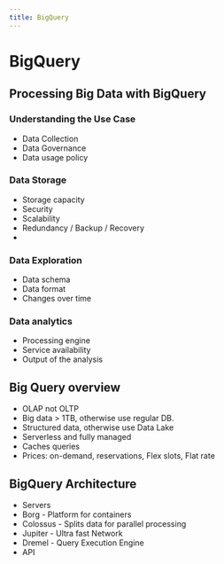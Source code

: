 ```yaml
---
title: BigQuery
---
```


# BigQuery

## Processing Big Data with BigQuery

### Understanding the Use Case
- Data Collection 
- Data Governance
- Data usage policy

### Data Storage
- Storage capacity
- Security
- Scalability
- Redundancy / Backup / Recovery
- 
### Data Exploration
- Data schema
- Data format
- Changes over time

### Data analytics
- Processing engine
- Service availability
- Output of the analysis

## Big Query overview
- OLAP not OLTP
- Big data > 1TB, otherwise use regular DB.
- Structured data, otherwise use Data Lake
- Serverless and fully managed
- Caches queries
- Prices: on-demand, reservations, Flex slots, Flat rate


## BigQuery Architecture
- Servers
- Borg - Platform for containers
- Colossus - Splits data for parallel processing
- Jupiter - Ultra fast Network
- Dremel - Query Execution Engine
- API